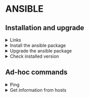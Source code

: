 # ANSIBLE

## Installation and upgrade

<details><summary>Links</summary>
<p>
https://docs.ansible.com/ansible/latest/installation_guide/intro_installation.html
</p>
</details>  
  
<details><summary>Install the ansible package</summary>
<p>

```bash
#Pip must be present before ansible installation
python -m pip install ansible
```

</p>
</details>

<details><summary>Upgrade the ansible package</summary>
<p>

```bash
#Pip must be present before ansible installation
python -m pip install --upgrade ansible
```

</p>
</details>

<details><summary>Check installed version</summary>
<p>

```bash
#ansible-core
ansible --version
```

```bash
#ansible
python -m pip show ansible
```

</p>
</details>

## Ad-hoc commands

<details><summary>Ping</summary>
<p>

```bash
#ping all hosts
ansible -m ping all
```

</p>
</details>

<details><summary>Get information from hosts</summary>
<p>

```bash
#get facts
ansible -m setup all
```

</p>
</details>
